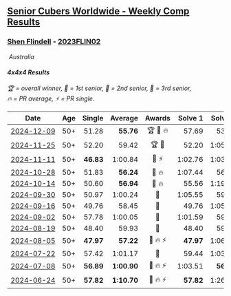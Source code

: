 <style>table {white-space: nowrap;}</style>
<link rel="stylesheet" type="text/css" href="/scw-comp/css/flags.css" />

## [Senior Cubers Worldwide - Weekly Comp Results](/scw-comp/results/)
### [Shen Flindell](README.md) - [2023FLIN02](https://www.worldcubeassociation.org/persons/2023FLIN02?event=444)

<i class="flag flag-AU" />&nbsp;Australia

#### 4x4x4 Results

<span style="white-space: nowrap;">🏆 = overall winner</span>, <span style="white-space: nowrap;">🥇 = 1st senior</span>, <span style="white-space: nowrap;">🥈 = 2nd senior</span>, <span style="white-space: nowrap;">🥉 = 3rd senior</span>, <span style="white-space: nowrap;">🔥 = PR average</span>, <span style="white-space: nowrap;">⚡ = PR single</span>.

| Date | Age | Single | Average | Awards | Solve 1 | Solve 2 | Solve 3 | Solve 4 | Solve 5 | Video |
| :--: | :--: | --: | --: | :--: | --: | --: | --: | --: | --: | :-- |
| [2024-12-09](../../results/2024-12-09/444.md) | 50+ | 51.28 | **55.76** | 🏆 🥇 🔥 | 57.69 | 53.95 | 51.28 | 55.65 | 1:00.87 | [Desktop](https://www.facebook.com/745394767/videos/1332345408147385) / [Mobile](https://m.facebook.com/745394767/videos/1332345408147385) |
| [2024-11-25](../../results/2024-11-25/444.md) | 50+ | 52.20 | 59.42 | 🏆 🥇 | 52.20 | 1:05.12 | 55.40 | 1:03.99 | 58.86 | [Desktop](https://www.facebook.com/745394767/videos/559829233336835) / [Mobile](https://m.facebook.com/745394767/videos/559829233336835) |
| [2024-11-11](../../results/2024-11-11/444.md) | 50+ | **46.83** | 1:00.84 | 🥉 ⚡ | 1:02.76 | 1:03.32 | 1:02.66 | **46.83** | 57.11 | [Desktop](https://www.facebook.com/745394767/videos/1582376539032672) / [Mobile](https://m.facebook.com/745394767/videos/1582376539032672) |
| [2024-10-28](../../results/2024-10-28/444.md) | 50+ | 51.83 | **56.24** | 🥈 🔥 | 1:07.44 | 56.46 | 51.83 | 59.89 | 52.38 | [Desktop](https://www.facebook.com/745394767/videos/524533400448602) / [Mobile](https://m.facebook.com/745394767/videos/524533400448602) |
| [2024-10-14](../../results/2024-10-14/444.md) | 50+ | 50.60 | **56.94** | 🥈 🔥 | 55.56 | 1:19.61 | 58.29 | 56.96 | 50.60 | [Desktop](https://www.facebook.com/745394767/videos/1140133744204108) / [Mobile](https://m.facebook.com/745394767/videos/1140133744204108) |
| [2024-09-30](../../results/2024-09-30/444.md) | 50+ | 50.97 | 1:00.24 | 🥉 | 1:05.55 | 59.45 | 1:03.77 | 57.51 | 50.97 | [Desktop](https://www.facebook.com/745394767/videos/837674288411435) / [Mobile](https://m.facebook.com/745394767/videos/837674288411435) |
| [2024-09-16](../../results/2024-09-16/444.md) | 50+ | 49.76 | 58.45 | 🥈 | 49.76 | 1:05.39 | 1:04.31 | 57.57 | 53.48 | [Desktop](https://www.facebook.com/745394767/videos/1540273004040855) / [Mobile](https://m.facebook.com/745394767/videos/1540273004040855) |
| [2024-09-02](../../results/2024-09-02/444.md) | 50+ | 57.78 | 1:00.05 | 🥈 | 1:01.59 | 59.45 | 57.78 | 59.12 | 1:03.24 | [Desktop](https://www.facebook.com/745394767/videos/1630268831699758) / [Mobile](https://m.facebook.com/745394767/videos/1630268831699758) |
| [2024-08-19](../../results/2024-08-19/444.md) | 50+ | 48.40 | 59.93 | 🥈 | 48.40 | 59.86 | 58.37 | 1:01.56 | 1:08.53 | [Desktop](https://www.facebook.com/745394767/videos/861980505482900) / [Mobile](https://m.facebook.com/745394767/videos/861980505482900) |
| [2024-08-05](../../results/2024-08-05/444.md) | 50+ | **47.97** | **57.22** | 🥈 🔥 ⚡ | **47.97** | 1:06.56 | 59.28 | 57.13 | 55.24 | [Desktop](https://www.facebook.com/745394767/videos/1059214845541865) / [Mobile](https://m.facebook.com/745394767/videos/1059214845541865) |
| [2024-07-22](../../results/2024-07-22/444.md) | 50+ | 57.42 | 1:01.17 | 🥈 | 59.44 | 1:03.70 | 1:21.39 | 57.42 | 1:00.37 | [Desktop](https://www.facebook.com/events/785148847162745/permalink/790744909936472) / [Mobile](https://m.facebook.com/events/785148847162745?view=permalink&id=790744909936472) |
| [2024-07-08](../../results/2024-07-08/444.md) | 50+ | **56.89** | **1:00.90** | 🥈 🔥 ⚡ | 1:03.51 | **56.89** | 1:00.82 | 1:04.01 | 58.36 | [Desktop](https://www.facebook.com/745394767/videos/458031110491139) / [Mobile](https://m.facebook.com/745394767/videos/458031110491139) |
| [2024-06-24](../../results/2024-06-24/444.md) | 50+ | **57.82** | **1:10.70** | 🥉 🔥 ⚡ | **57.82** | 1:26.09 | 59.11 | 1:11.42 | 1:21.56 | [Desktop](https://www.facebook.com/745394767/videos/1169371024326806) / [Mobile](https://m.facebook.com/745394767/videos/1169371024326806) |


<!-- Global site tag (gtag.js) - Google Analytics -->
<script async src="https://www.googletagmanager.com/gtag/js?id=UA-86348435-3"></script>
<script>window.dataLayer = window.dataLayer || []; function gtag() {dataLayer.push(arguments);} gtag('js', new Date()); gtag('config', 'UA-86348435-3');</script>
